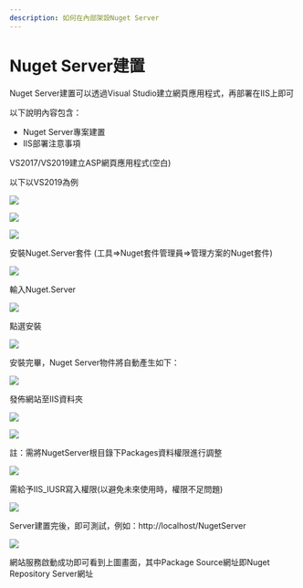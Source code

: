 ```yaml
---
description: 如何在內部架設Nuget Server
---
```


# Nuget Server建置

Nuget Server建置可以透過Visual Studio建立網頁應用程式，再部署在IIS上即可

以下說明內容包含：

* Nuget Server專案建置
* IIS部署注意事項

VS2017/VS2019建立ASP網頁應用程式\(空白\)

以下以VS2019為例

![](../../.gitbook/assets/image%20%2839%29.png)

![](../../.gitbook/assets/image%20%28240%29.png)

![](../../.gitbook/assets/image%20%28163%29.png)

安裝Nuget.Server套件 \(工具=&gt;Nuget套件管理員=&gt;管理方案的Nuget套件\)

![](../../.gitbook/assets/image%20%28181%29.png)

輸入Nuget.Server

![](../../.gitbook/assets/image%20%28155%29.png)

點選安裝

![](../../.gitbook/assets/image%20%28222%29.png)

安裝完畢，Nuget Server物件將自動產生如下：

![](../../.gitbook/assets/image%20%28105%29.png)

發佈網站至IIS資料夾

![](../../.gitbook/assets/image%20%2841%29.png)

![](../../.gitbook/assets/image%20%28227%29.png)

註：需將NugetServer根目錄下Packages資料權限進行調整

![](../../.gitbook/assets/image%20%2867%29.png)

需給予IIS\_IUSR寫入權限\(以避免未來使用時，權限不足問題\)

![](../../.gitbook/assets/image%20%2822%29.png)

Server建置完後，即可測試，例如：http://localhost/NugetServer

![](../../.gitbook/assets/image%20%281%29.png)

網站服務啟動成功即可看到上圖畫面，其中Package Source網址即Nuget Repository Server網址

